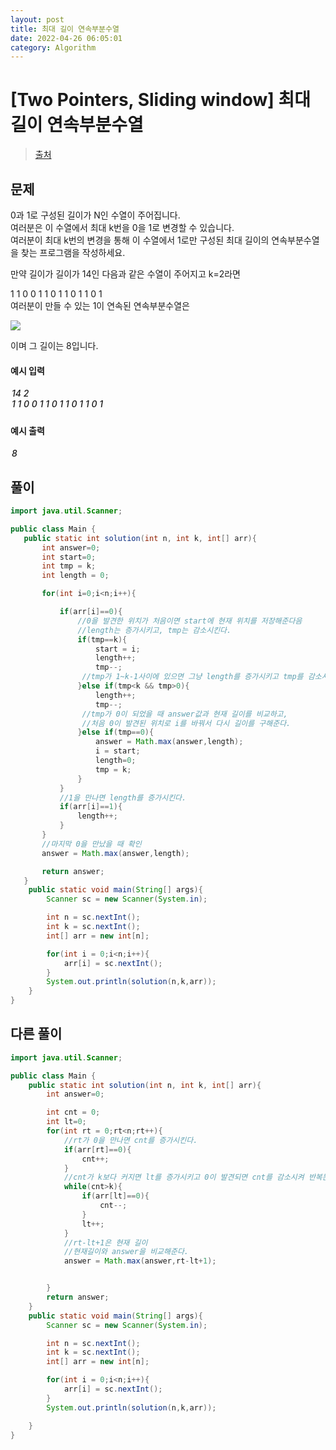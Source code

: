 ```yaml
---
layout: post
title: 최대 길이 연속부분수열
date: 2022-04-26 06:05:01
category: Algorithm
---
```


# [Two Pointers, Sliding window] 최대 길이 연속부분수열

> [출처](https://www.inflearn.com/course/%EC%9E%90%EB%B0%94-%EC%95%8C%EA%B3%A0%EB%A6%AC%EC%A6%98-%EB%AC%B8%EC%A0%9C%ED%92%80%EC%9D%B4-%EC%BD%94%ED%85%8C%EB%8C%80%EB%B9%84/)

## 문제

0과 1로 구성된 길이가 N인 수열이 주어집니다.<br>
여러분은 이 수열에서 최대 k번을 0을 1로 변경할 수 있습니다.<br>
여러분이 최대 k번의 변경을 통해 이 수열에서 1로만 구성된 최대 길이의 연속부분수열을 찾는 프로그램을 작성하세요.

만약 길이가 길이가 14인 다음과 같은 수열이 주어지고 k=2라면

1 1 0 0 1 1 0 1 1 0 1 1 0 1
<br>
여러분이 만들 수 있는 1이 연속된 연속부분수열은

<img src="https://cote.inflearn.com/public/upload/19123bb35c.jpg"/>

이며 그 길이는 8입니다.

#### 예시 입력

<h5 style = "margin-top:3px; margin-left:2px;font-weight:550">
14 2<br>
1 1 0 0 1 1 0 1 1 0 1 1 0 1
</h5>

#### 예시 출력

<h5 style = "margin-top:3px; margin-left:2px; font-weight:550">8</h5>

## 풀이

```java
import java.util.Scanner;

public class Main {
   public static int solution(int n, int k, int[] arr){
       int answer=0;
       int start=0;
       int tmp = k;
       int length = 0;

       for(int i=0;i<n;i++){

           if(arr[i]==0){
               //0을 발견한 위치가 처음이면 start에 현재 위치를 저장해준다음
               //length는 증가시키고, tmp는 감소시킨다.
               if(tmp==k){
                   start = i;
                   length++;
                   tmp--;
                //tmp가 1~k-1사이에 있으면 그냥 length를 증가시키고 tmp를 감소시킨다.
               }else if(tmp<k && tmp>0){
                   length++;
                   tmp--;
                //tmp가 0이 되었을 때 answer값과 현재 길이를 비교하고,
                //처음 0이 발견된 위치로 i를 바꿔서 다시 길이를 구해준다.
               }else if(tmp==0){
                   answer = Math.max(answer,length);
                   i = start;
                   length=0;
                   tmp = k;
               }
           }
           //1을 만나면 length를 증가시킨다.
           if(arr[i]==1){
               length++;
           }
       }
       //마지막 0을 만났을 때 확인
       answer = Math.max(answer,length);

       return answer;
   }
    public static void main(String[] args){
        Scanner sc = new Scanner(System.in);

        int n = sc.nextInt();
        int k = sc.nextInt();
        int[] arr = new int[n];

        for(int i = 0;i<n;i++){
            arr[i] = sc.nextInt();
        }
        System.out.println(solution(n,k,arr));
    }
}
```

## 다른 풀이

```java
import java.util.Scanner;

public class Main {
    public static int solution(int n, int k, int[] arr){
        int answer=0;

        int cnt = 0;
        int lt=0;
        for(int rt = 0;rt<n;rt++){
            //rt가 0을 만나면 cnt를 증가시킨다.
            if(arr[rt]==0){
                cnt++;
            }
            //cnt가 k보다 커지면 lt를 증가시키고 0이 발견되면 cnt를 감소시켜 반복문을 빠져나온다.
            while(cnt>k){
                if(arr[lt]==0){
                    cnt--;
                }
                lt++;
            }
            //rt-lt+1은 현재 길이
            //현재길이와 answer을 비교해준다.
            answer = Math.max(answer,rt-lt+1);


        }
        return answer;
    }
    public static void main(String[] args){
        Scanner sc = new Scanner(System.in);

        int n = sc.nextInt();
        int k = sc.nextInt();
        int[] arr = new int[n];

        for(int i = 0;i<n;i++){
            arr[i] = sc.nextInt();
        }
        System.out.println(solution(n,k,arr));

    }
}
```
